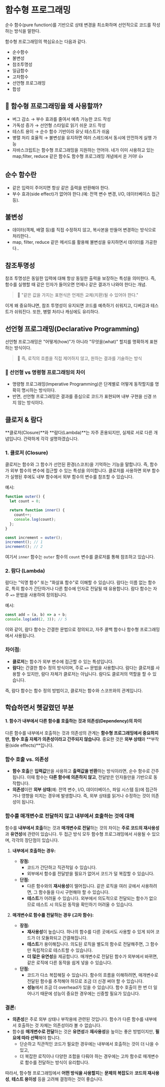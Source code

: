 # 함수형 프로그래밍

순수 함수(pure function)를 기반으로 상태 변경을 최소화하며 선언적으로 코드를 작성하는 방식을 말한다.

함수형 프로그래밍의 핵심요소는 다음과 같다.

- 순수함수
- 불변성
- 참조투명성
- 일급함수
- 고차함수
- 선언형 프로그래밍
- 합성

## 🧐 함수형 프로그래밍을 왜 사용할까?

- 버그 감소 → 부수 효과를 줄여서 예측 가능한 코드 작성
- 가독성 증가 → 선언형 스타일로 읽기 쉬운 코드 작성
- 테스트 용이 → 순수 함수 기반이라 유닛 테스트가 쉬움
- 병렬 처리 효율적 → 불변성을 유지하면 여러 스레드에서 동시에 안전하게 실행 가능
- 자바스크립트는 함수형 프로그래밍을 지원하는 언어야. 네가 이미 사용하고 있는 map,filter, reduce 같은 함수도 함수형 프로그래밍 개념에서 온 거야! 👍

## 순수 함수란

- 같은 입력이 주어지면 항상 같은 출력을 반환해야 한다.
- 부수 효과(side effect)가 없어야 한다.(예: 전역 변수 변경, I/O, 데이터베이스 접근 등).

## 불변성

- 데이터(객체, 배열 등)를 직접 수정하지 않고, 복사본을 만들어 변경하는 방식으로 처리한다..
- map, filter, reduce 같은 메서드를 활용해 불변성을 유지하면서 데이터를 가공한다..

## 참조투명성

참조 투명성은 동일한 입력에 대해 항상 동일한 출력을 보장하는 특성을 의미한다.
즉, 함수를 실행할 때 같은 인자가 들어오면 언제나 같은 결과가 나와야 한다는 개념.

> 🔹 "같은 값을 가지는 표현식은 언제든 교체(치환)될 수 있어야 한다."

이게 왜 중요하냐면, 참조 투명성이 유지되면 코드를 예측하기 쉬워지고, 디버깅과 테스트가 쉬워진다. 또한, 병렬 처리나 캐싱에도 유리하다.

## 선언형 프로그래밍(Declarative Programming)

선언형 프로그래밍은 "어떻게(how)"가 아니라 "무엇을(what)" 할지를 명확하게 표현하는 방식이다.

> 🔹 즉, 로직의 흐름을 직접 제어하지 않고, 원하는 결과를 기술하는 방식

### 🔸 선언형 vs 명령형 프로그래밍의 차이

- 명령형 프로그래밍(Imperative Programming)은 단계별로 어떻게 동작할지를 명확히 명시하는 방식이다.
- 반면, 선언형 프로그래밍은 결과를 중심으로 코드가 표현되며 내부 구현을 신경 쓰지 않는 방식이다.

## 클로저 & 람다

**클로저(Closure)**와 **람다(Lambda)**는 자주 혼용되지만, 실제로 서로 다른 개념입니다. 간략하게 각각 설명하겠습니다.

### 1. 클로저 (Closure)

클로저는 함수와 그 함수가 선언된 환경(스코프)을 기억하는 기능을 말합니다. 즉, 함수가 외부 함수의 변수에 접근할 수 있는 특성을 의미합니다. 클로저를 사용하면 외부 함수가 실행된 후에도 내부 함수에서 외부 함수의 변수를 참조할 수 있습니다.

예시:

```javascript
function outer() {
  let count = 0;

  return function inner() {
    count++;
    console.log(count);
  };
}

const increment = outer();
increment(); // 1
increment(); // 2
```

여기서 `inner` 함수는 `outer` 함수의 `count` 변수를 클로저를 통해 참조하고 있습니다.

### 2. 람다 (Lambda)

람다는 "익명 함수" 또는 "화살표 함수"로 이해할 수 있습니다. 람다는 이름 없는 함수로, 특히 함수가 간단하거나 다른 함수에 인자로 전달될 때 유용합니다. 람다 함수는 자주 `=>` 문법을 사용하여 정의됩니다.

예시:

```javascript
const add = (a, b) => a + b;
console.log(add(2, 3)); // 5
```

이와 같이, 람다 함수는 간결한 문법으로 정의되고, 자주 콜백 함수나 함수형 프로그래밍에서 사용됩니다.

### 차이점:

- **클로저**는 함수가 외부 변수에 접근할 수 있는 특성입니다.
- **람다**는 간결한 함수 정의 방식이며, 주로 `=>` 문법을 사용합니다. 람다는 클로저를 사용할 수 있지만, 람다 자체가 클로저는 아닙니다. 람다도 클로저의 역할을 할 수 있습니다.

즉, 람다 함수는 함수 정의 방법이고, 클로저는 함수와 스코프와의 관계입니다.

## 학습하면서 헷갈렸던 부분

#### 1. 함수가 내부에서 다른 함수를 호출하는 것과 의존성(Dependency)의 차이

다른 함수를 내부에서 호출하는 것과 의존성의 관계는 **함수형 프로그래밍에서 중요하지만, 함수 호출 자체가 의존성이라고 간주되지 않습니다**. 중요한 것은 **외부 상태**와 **부작용(side effects)**입니다.

### **함수 호출 vs. 의존성**

- **함수 호출**은 **입력값**만을 사용하고 **출력값을 반환**하는 방식이라면, 순수 함수로 간주됩니다. 이때 함수는 **다른 함수에 의존하지 않고**, 전달받은 인자들만을 기반으로 동작합니다.
- **의존성**이란 **외부 상태**(예: 전역 변수, I/O, 데이터베이스, 파일 시스템 등)에 접근하거나 영향을 미치는 경우에 발생합니다. 즉, 외부 상태를 읽거나 수정하는 것이 의존성이 됩니다.

### **함수를 매개변수로 전달하지 않고 내부에서 호출하는 것에 대해**

함수를 **내부에서 호출**하는 것과 **매개변수로 전달**하는 것의 차이는 **주로 코드의 재사용성**과 **유연성**에 관련이 있습니다. 두 접근 방식 모두 함수형 프로그래밍에서 사용될 수 있으며, 각각의 장단점이 있습니다.

1. **내부에서 호출하는 경우:**

   - **장점:**
     - 코드가 간단하고 직관적일 수 있습니다.
     - 외부에서 함수를 전달받을 필요가 없어서 코드가 덜 복잡할 수 있습니다.
   - **단점:**
     - 다른 함수와의 **재사용성**이 떨어집니다. 같은 로직을 여러 곳에서 사용하려면, 그 함수들을 다시 구현해야 할 수 있습니다.
     - **테스트**가 어려울 수 있습니다. 외부에서 의도적으로 전달되는 함수가 없으므로 테스트 시 의도된 동작을 확인하기 어려울 수 있습니다.

2. **매개변수로 함수를 전달하는 경우 (고차 함수):**
   - **장점:**
     - **재사용성**이 높습니다. 하나의 함수를 다른 곳에서도 사용할 수 있게 되어 코드가 더 모듈화되고 간결해집니다.
     - **테스트**가 용이해집니다. 의도된 로직을 별도의 함수로 전달해주면, 그 함수만 독립적으로 테스트할 수 있습니다.
     - **더 많은 유연성**을 제공합니다. 매개변수로 전달된 함수가 외부에서 바뀌면, 같은 로직에 다른 동작을 쉽게 넣을 수 있습니다.
   - **단점:**
     - 코드가 다소 복잡해질 수 있습니다. 함수의 흐름을 이해하려면, 매개변수로 전달된 함수를 추적해야 하므로 조금 더 신경 써야 할 수 있습니다.
     - **성능**에서 조금 더 overhead가 있을 수 있습니다. 함수 호출이 한 번 더 일어나기 때문에 성능이 중요한 경우에는 신중할 필요가 있습니다.

### **결론:**

- **의존성**은 주로 외부 상태나 부작용에 관련된 것입니다. 함수가 다른 함수를 내부에서 호출하는 것 자체는 의존성이라 볼 수 없습니다.
- 함수를 **매개변수로 전달**하는 것은 **유연성**과 **재사용성**을 높이는 좋은 방법이지만, **필요에 따라 선택**해야 합니다.
  - 단순하고 직관적인 코드가 필요한 경우에는 내부에서 호출하는 것이 더 나을 수 있고,
  - 더 복잡한 로직이나 다양한 조합을 다뤄야 하는 경우에는 고차 함수로 매개변수로 함수를 전달하는 방식이 유리합니다.

따라서, 함수형 프로그래밍에서 **어떤 방식을 사용할지**는 **문제의 복잡도**와 **코드의 재사용성**, **테스트 용이성** 등을 고려해 결정하는 것이 좋습니다.
